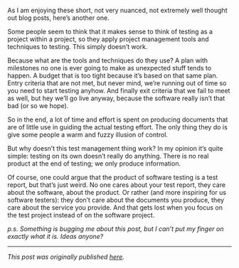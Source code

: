 <!--
.. title: Why I dislike test management
.. slug: why-i-dislike-test-management
.. date: 2013-07-15 20:10:03 UTC+02:00
.. tags: test management, software testing, test strategy
.. category: software testing
.. link: 
.. description:
.. type: text
-->

As I am enjoying these short, not very nuanced, not extremely well thought out blog posts, here’s another one.

Some people seem to think that it makes sense to think of testing as a project within a project, so they apply project management tools and techniques to testing. This simply doesn’t work.

Because what are the tools and techniques do they use? A plan with milestones no one is ever going to make as unexpected stuff tends to happen. A budget that is too tight because it’s based on that same plan. Entry criteria that are not met, but never mind, we’re running out of time so you need to start testing anyhow. And finally exit criteria that we fail to meet as well, but hey we’ll go live anyway, because the software really isn’t that bad (or so we hope).

So in the end, a lot of time and effort is spent on producing documents that are of little use in guiding the actual testing effort. The only thing they do is give some people a warm and fuzzy illusion of control.

<!-- TEASER_END -->

But why doesn’t this test management thing work? In my opinion it’s quite simple: testing on its own doesn’t really do anything. There is no real product at the end of testing; we only produce information.

Of course, one could argue that the product of software testing is a test report, but that’s just weird. No one cares about your test report, they care about the software, about the product. Or rather (and more inspiring for us software testers): they don’t care about the documents you produce, they care about the service you provide. And that gets lost when you focus on the test project instead of on the software project.

*p.s. Something is bugging me about this post, but I can’t put my finger on exactly what it is. Ideas anyone?*

---

*This post was originally published [here](https://testingcurve.wordpress.com/2013/07/15/why-i-dislike-test-management/).*